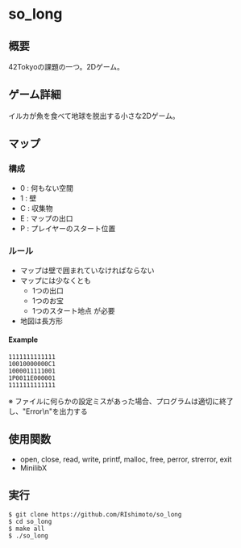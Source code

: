 # so_long
## 概要
42Tokyoの課題の一つ。2Dゲーム。

## ゲーム詳細
イルカが魚を食べて地球を脱出する小さな2Dゲーム。

## マップ
### 構成
- 0 : 何もない空間
- 1 : 壁
- C : 収集物
- E : マップの出口
- P : プレイヤーのスタート位置

### ルール
- マップは壁で囲まれていなければならない
- マップには少なくとも
  - 1つの出口
  - 1つのお宝
  - 1つのスタート地点
  が必要
- 地図は長方形

#### Example
```
1111111111111
10010000000C1
1000011111001
1P0011E000001
1111111111111
```

※ ファイルに何らかの設定ミスがあった場合、プログラムは適切に終了し、"Error\n"を出力する

## 使用関数
- open, close, read, write, printf, malloc, free, perror, strerror, exit
- MinilibX

## 実行
```
$ git clone https://github.com/RIshimoto/so_long
$ cd so_long
$ make all
$ ./so_long
```
